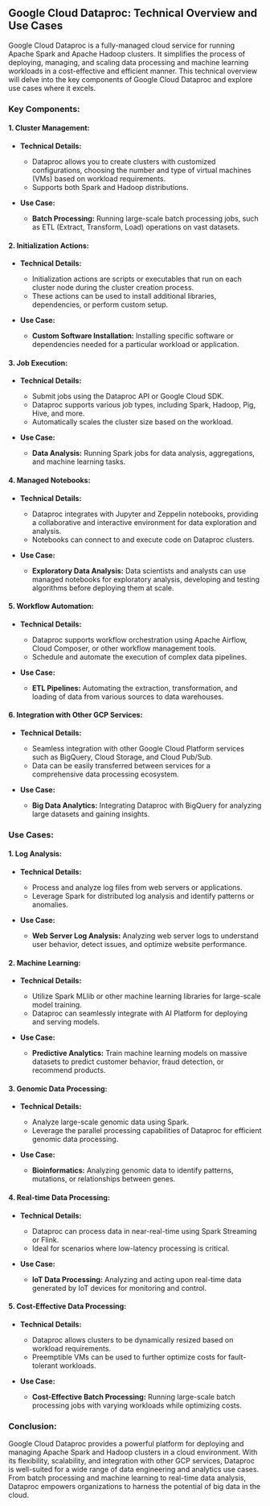 ## Google Cloud Dataproc: Technical Overview and Use Cases

Google Cloud Dataproc is a fully-managed cloud service for running Apache Spark and Apache Hadoop clusters. It simplifies the process of deploying, managing, and scaling data processing and machine learning workloads in a cost-effective and efficient manner. This technical overview will delve into the key components of Google Cloud Dataproc and explore use cases where it excels.

### Key Components:

#### 1. **Cluster Management:**
   - **Technical Details:**
      - Dataproc allows you to create clusters with customized configurations, choosing the number and type of virtual machines (VMs) based on workload requirements.
      - Supports both Spark and Hadoop distributions.

   - **Use Case:**
      - **Batch Processing:** Running large-scale batch processing jobs, such as ETL (Extract, Transform, Load) operations on vast datasets.

#### 2. **Initialization Actions:**
   - **Technical Details:**
      - Initialization actions are scripts or executables that run on each cluster node during the cluster creation process.
      - These actions can be used to install additional libraries, dependencies, or perform custom setup.

   - **Use Case:**
      - **Custom Software Installation:** Installing specific software or dependencies needed for a particular workload or application.

#### 3. **Job Execution:**
   - **Technical Details:**
      - Submit jobs using the Dataproc API or Google Cloud SDK.
      - Dataproc supports various job types, including Spark, Hadoop, Pig, Hive, and more.
      - Automatically scales the cluster size based on the workload.

   - **Use Case:**
      - **Data Analysis:** Running Spark jobs for data analysis, aggregations, and machine learning tasks.

#### 4. **Managed Notebooks:**
   - **Technical Details:**
      - Dataproc integrates with Jupyter and Zeppelin notebooks, providing a collaborative and interactive environment for data exploration and analysis.
      - Notebooks can connect to and execute code on Dataproc clusters.

   - **Use Case:**
      - **Exploratory Data Analysis:** Data scientists and analysts can use managed notebooks for exploratory analysis, developing and testing algorithms before deploying them at scale.

#### 5. **Workflow Automation:**
   - **Technical Details:**
      - Dataproc supports workflow orchestration using Apache Airflow, Cloud Composer, or other workflow management tools.
      - Schedule and automate the execution of complex data pipelines.

   - **Use Case:**
      - **ETL Pipelines:** Automating the extraction, transformation, and loading of data from various sources to data warehouses.

#### 6. **Integration with Other GCP Services:**
   - **Technical Details:**
      - Seamless integration with other Google Cloud Platform services such as BigQuery, Cloud Storage, and Cloud Pub/Sub.
      - Data can be easily transferred between services for a comprehensive data processing ecosystem.

   - **Use Case:**
      - **Big Data Analytics:** Integrating Dataproc with BigQuery for analyzing large datasets and gaining insights.

### Use Cases:

#### 1. **Log Analysis:**
   - **Technical Details:**
      - Process and analyze log files from web servers or applications.
      - Leverage Spark for distributed log analysis and identify patterns or anomalies.

   - **Use Case:**
      - **Web Server Log Analysis:** Analyzing web server logs to understand user behavior, detect issues, and optimize website performance.

#### 2. **Machine Learning:**
   - **Technical Details:**
      - Utilize Spark MLlib or other machine learning libraries for large-scale model training.
      - Dataproc can seamlessly integrate with AI Platform for deploying and serving models.

   - **Use Case:**
      - **Predictive Analytics:** Train machine learning models on massive datasets to predict customer behavior, fraud detection, or recommend products.

#### 3. **Genomic Data Processing:**
   - **Technical Details:**
      - Analyze large-scale genomic data using Spark.
      - Leverage the parallel processing capabilities of Dataproc for efficient genomic data processing.

   - **Use Case:**
      - **Bioinformatics:** Analyzing genomic data to identify patterns, mutations, or relationships between genes.

#### 4. **Real-time Data Processing:**
   - **Technical Details:**
      - Dataproc can process data in near-real-time using Spark Streaming or Flink.
      - Ideal for scenarios where low-latency processing is critical.

   - **Use Case:**
      - **IoT Data Processing:** Analyzing and acting upon real-time data generated by IoT devices for monitoring and control.

#### 5. **Cost-Effective Data Processing:**
   - **Technical Details:**
      - Dataproc allows clusters to be dynamically resized based on workload requirements.
      - Preemptible VMs can be used to further optimize costs for fault-tolerant workloads.

   - **Use Case:**
      - **Cost-Effective Batch Processing:** Running large-scale batch processing jobs with varying workloads while optimizing costs.

### Conclusion:

Google Cloud Dataproc provides a powerful platform for deploying and managing Apache Spark and Hadoop clusters in a cloud environment. With its flexibility, scalability, and integration with other GCP services, Dataproc is well-suited for a wide range of data engineering and analytics use cases. From batch processing and machine learning to real-time data analysis, Dataproc empowers organizations to harness the potential of big data in the cloud.
